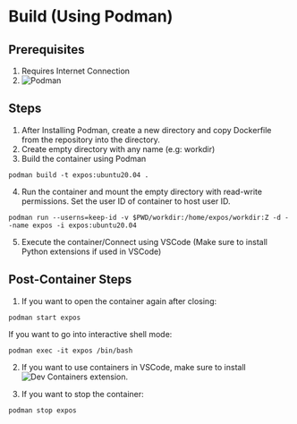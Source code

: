 # Build (Using Podman)
## Prerequisites
1. Requires Internet Connection
2. ![Podman](https://podman.io)

## Steps
1. After Installing Podman, create a new directory and copy Dockerfile from the repository into the directory.
2. Create empty directory with any name (e.g: workdir)
3. Build the container using Podman
```
podman build -t expos:ubuntu20.04 .
```

4. Run the container and mount the empty directory with read-write permissions. Set the user ID of container to host user ID.
```
podman run --userns=keep-id -v $PWD/workdir:/home/expos/workdir:Z -d --name expos -i expos:ubuntu20.04
```

5. Execute the container/Connect using VSCode (Make sure to install Python extensions if used in VSCode)

## Post-Container Steps
1. If you want to open the container again after closing:
```
podman start expos
```

If you want to go into interactive shell mode:
```
podman exec -it expos /bin/bash
```

2. If you want to use containers in VSCode, make sure to install ![Dev Containers](https://marketplace.visualstudio.com/items?itemName=ms-vscode-remote.remote-containers) extension.

3. If you want to stop the container:
```
podman stop expos
```
